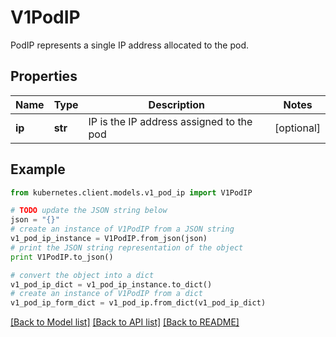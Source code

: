 # V1PodIP

PodIP represents a single IP address allocated to the pod.

## Properties

Name | Type | Description | Notes
------------ | ------------- | ------------- | -------------
**ip** | **str** | IP is the IP address assigned to the pod | [optional] 

## Example

```python
from kubernetes.client.models.v1_pod_ip import V1PodIP

# TODO update the JSON string below
json = "{}"
# create an instance of V1PodIP from a JSON string
v1_pod_ip_instance = V1PodIP.from_json(json)
# print the JSON string representation of the object
print V1PodIP.to_json()

# convert the object into a dict
v1_pod_ip_dict = v1_pod_ip_instance.to_dict()
# create an instance of V1PodIP from a dict
v1_pod_ip_form_dict = v1_pod_ip.from_dict(v1_pod_ip_dict)
```
[[Back to Model list]](../README.md#documentation-for-models) [[Back to API list]](../README.md#documentation-for-api-endpoints) [[Back to README]](../README.md)


